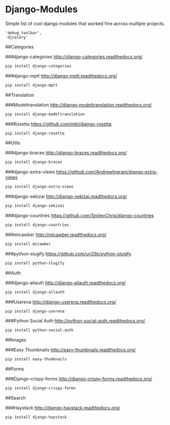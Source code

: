 Django-Modules
==============

Simple list of cool django modules that worked fine across multiple projects.

```
'debug_toolbar',
'djcelery'
```
##Categories

###django-categories
http://django-categories.readthedocs.org/
```sh
pip install django-categories
```

###django-mptt
http://django-mptt.readthedocs.org/
```sh
pip install django-mptt
```

##Translation

###Modeltranslation
http://django-modeltranslation.readthedocs.org/
```sh
pip install django-modeltranslation
```

###Rosetta
https://github.com/mbi/django-rosetta
```sh
pip install django-rosetta
```

##Utils

###django-braces
http://django-braces.readthedocs.org/
```sh
pip install django-braces
```

###django-extra-views
https://github.com/AndrewIngram/django-extra-views
```sh
pip install django-extra-views
```

###django-sekizai
http://django-sekizai.readthedocs.org/
```sh
pip install django-sekizai
```

###django-countries
https://github.com/SmileyChris/django-countries
```sh
pip install django-countries
```

###micawber
http://micawber.readthedocs.org/
```sh
pip install micawber
```

###python-slugify
https://github.com/un33k/python-slugify
```sh
pip install python-slugify
```

##Auth

###django-allauth
http://django-allauth.readthedocs.org/
```sh
pip install django-allauth
```

###Userena
http://django-userena.readthedocs.org/
```sh
pip install django-userena
```

###Python Social Auth
http://python-social-auth.readthedocs.org/
```sh
pip install python-social-auth
```

##Images

###Easy Thumbnails
http://easy-thumbnails.readthedocs.org/
```sh
pip install easy-thumbnails
```

##Forms

###Django-crispy-forms
http://django-crispy-forms.readthedocs.org/
```sh
pip install django-crispy-forms
```

##Search

###Haystack
http://django-haystack.readthedocs.org/
```sh
pip install django-haystack
```
